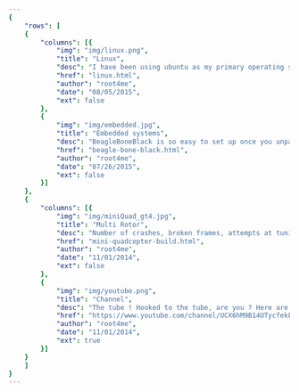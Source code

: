 ```yaml
---
{
	"rows": [
	{
		"columns": [{
			"img": "img/linux.png",
			"title": "Linux",
			"desc": "I have been using ubuntu as my primary operating system at home for over a year now. Till then, it was an on and off relationship with linux, mostly by spinning up VM and trying out different distros of linux.One day, I decided that VM is too slow  ..",
			"href": "linux.html",
			"author": "root4me",
			"date": "08/05/2015",
			"ext": false
		},
		{
			"img": "img/embedded.jpg",
			"title": "Embedded systems",
			"desc": "BeagleBoneBlack is so easy to set up once you unpack it from the box. I bought one back in 2013 and then prompty digressed into learning node.js (triggered by the fact that the device showcases samples using bonescript as soon as you plug it in). I do not regret learning node.js. It was a lot of fun and gave me an opportunity to smirk ...",
			"href": "beagle-bone-black.html",
			"author": "root4me",
			"date": "07/26/2015",
			"ext": false
		}]
	},
	{
		"columns": [{
			"img": "img/miniQuad_gt4.jpg",
			"title": "Multi Rotor",
			"desc": "Number of crashes, broken frames, attempts at tuning the motors, flight controller and a lot of frustrations later; I decided that the first quadcopter I tried to build was not going to get me to the point of taking stable videos form the sky with out some serious rework ..",
			"href": "mini-quadcopter-build.html",
			"author": "root4me",
			"date": "11/01/2014",
			"ext": false
		},
		{
			"img": "img/youtube.png",
			"title": "Channel",
			"desc": "The tube ! Hooked to the tube, are you ? Here are some videos to watch while you are getting your daily fix of the tube.",
			"href": "https://www.youtube.com/channel/UCX6hM9B14UTycfekFDkJfIw",
			"author": "root4me",
			"date": "11/01/2014",
			"ext": true
		}]
	}
	]
}
---
```



